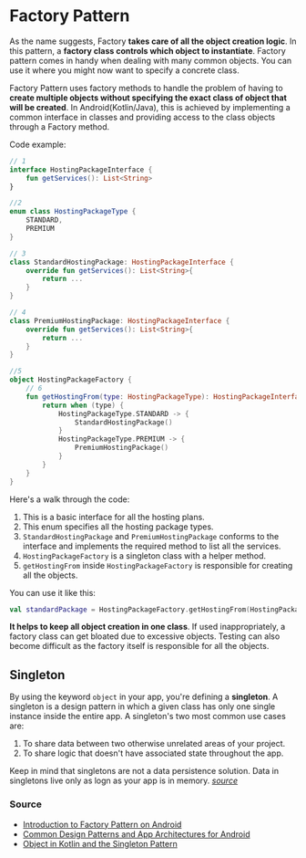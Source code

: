 # Factory Pattern
As the name suggests, Factory **takes care of all the object creation logic**. In this pattern,
a **factory class controls which object to instantiate**. Factory pattern comes in handy when dealing
with many common objects. You can use it where you might now want to specify a concrete class.

Factory Pattern uses factory methods to handle the problem of having to **create multiple objects
without specifying the exact class of object that will be created**. In Android(Kotlin/Java), this is
achieved by implementing a common interface in classes and providing access to the class objects
through a Factory method.

Code example:

```kotlin
// 1
interface HostingPackageInterface {
    fun getServices(): List<String>
}

//2 
enum class HostingPackageType {
    STANDARD,
    PREMIUM
}

// 3
class StandardHostingPackage: HostingPackageInterface {
    override fun getServices(): List<String>{
        return ...    
    }
}

// 4
class PremiumHostingPackage: HostingPackageInterface {
    override fun getServices(): List<String>{
        return ...    
    }
}

//5 
object HostingPackageFactory {
    // 6
    fun getHostingFrom(type: HostingPackageType): HostingPackageInterface {
        return when (type) {
            HostingPackageType.STANDARD -> {
                StandardHostingPackage()
            }
            HostingPackageType.PREMIUM -> {
                PremiumHostingPackage()
            }
        }
    }
}

```

Here's a walk through the code:
1. This is a basic interface for all the hosting plans.
2. This enum specifies all the hosting package types.
3. `StandardHostingPackage` and `PremiumHostingPackage` conforms to the interface and implements 
     the required method to list all the services.
4. `HostingPackageFactory` is a singleton class with a helper method.
5. `getHostingFrom` inside `HostingPackageFactory` is responsible for creating all the objects.

You can use it like this:

```kotlin
val standardPackage = HostingPackageFactory.getHostingFrom(HostingPackageType.STANDARD)
```

**It helps to keep all object creation in one class**. If used inappropriately, a factory class can get 
bloated due to excessive objects. Testing can also become difficult as the factory itself is
responsible for all the objects.

## Singleton
By using the keyword `object` in your app, you're defining a **singleton**. A singleton is a design
pattern in which a given class has only one single instance inside the entire app. A singleton's two
most common use cases are:
1. To share data between two otherwise unrelated areas of your project.
2. To share logic that doesn't have associated state throughout the app.

Keep in mind that singletons are not a data persistence solution. Data in singletons live only
as logn as your app is in memory. _[source](https://www.raywenderlich.com/23623842-object-in-kotlin-and-the-singleton-pattern#toc-anchor-002)_

### Source
* [Introduction to Factory Pattern on Android](https://www.codementor.io/@devmike01/factory-pattern-here-is-how-its-done-on-android-t0jghhfof)
* [Common Design Patterns and App Architectures for Android](https://www.raywenderlich.com/18409174-common-design-patterns-and-app-architectures-for-android#toc-anchor-006)
* [Object in Kotlin and the Singleton Pattern](https://www.raywenderlich.com/23623842-object-in-kotlin-and-the-singleton-pattern#toc-anchor-002)